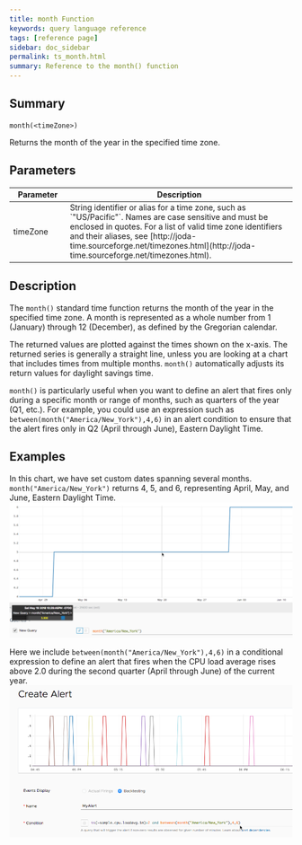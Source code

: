 ```yaml
---
title: month Function
keywords: query language reference
tags: [reference page]
sidebar: doc_sidebar
permalink: ts_month.html
summary: Reference to the month() function
---
```

## Summary
```
month(<timeZone>)
```
Returns the month of the year in the specified time zone. 

## Parameters
<table>
<tbody>
<thead>
<tr><th width="20%">Parameter</th><th width="80%">Description</th></tr>
</thead>
<tr><td>timeZone</td>
<td markdown="span">
String identifier or alias for a time zone, such as `"US/Pacific"`. Names are case sensitive and must be enclosed in quotes. For a list of valid time zone identifiers and their aliases, see  [http://joda-time.sourceforge.net/timezones.html](http://joda-time.sourceforge.net/timezones.html).
</td></tr>
</tbody>
</table>


## Description

The `month()` standard time function returns the month of the year in the specified time zone. A month is represented as a whole number from 1 (January) through 12 (December), as defined by the Gregorian calendar.

The returned values are plotted against the times shown on the x-axis. The returned series is generally a straight line, unless you are looking at a chart that includes times from multiple months.
`month()` automatically adjusts its return values for daylight savings time.

`month()` is particularly useful when you want to define an alert that fires only during a specific month or range of months, such as quarters of the year (Q1, etc.). For example, you could use an expression such as `between(month("America/New_York"),4,6)` in an alert condition to ensure that the alert fires only in Q2 (April through June), Eastern Daylight Time. 


## Examples

In this chart, we have set custom dates spanning several months. `month("America/New_York")` returns 4, 5, and 6, representing April, May, and June, Eastern Daylight Time.
![month](images/ts_month.png)


Here we include `between(month("America/New_York"),4,6)` in a conditional expression to define an alert that fires when the CPU load average rises above 2.0 during the second quarter (April through June) of the current year. 
![month alert](images/ts_month_alert.png)
